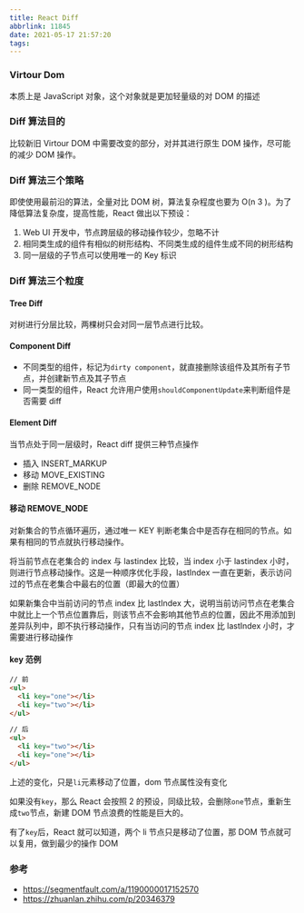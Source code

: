 ```yaml
---
title: React Diff
abbrlink: 11845
date: 2021-05-17 21:57:20
tags:
---
```


### Virtour Dom

本质上是 JavaScript 对象，这个对象就是更加轻量级的对 DOM 的描述

### Diff 算法目的

比较新旧 Virtour DOM 中需要改变的部分，对并其进行原生 DOM 操作，尽可能的减少 DOM 操作。

### Diff 算法三个策略

即使使用最前沿的算法，全量对比 DOM 树，算法复杂程度也要为 O(n 3 )。为了降低算法复杂度，提高性能，React 做出以下预设：

1. Web UI 开发中，节点跨层级的移动操作较少，忽略不计
2. 相同类生成的组件有相似的树形结构、不同类生成的组件生成不同的树形结构
3. 同一层级的子节点可以使用唯一的 Key 标识

### Diff 算法三个粒度

#### Tree Diff

对树进行分层比较，两棵树只会对同一层节点进行比较。

#### Component Diff

- 不同类型的组件，标记为`dirty component`，就直接删除该组件及其所有子节点，并创建新节点及其子节点
- 同一类型的组件，React 允许用户使用`shouldComponentUpdate`来判断组件是否需要 diff

#### Element Diff

当节点处于同一层级时，React diff 提供三种节点操作

- 插入 INSERT_MARKUP
- 移动 MOVE_EXISTING
- 删除 REMOVE_NODE

#### 移动 REMOVE_NODE

对新集合的节点循环遍历，通过唯一 KEY 判断老集合中是否存在相同的节点。如果有相同的节点就执行移动操作。

将当前节点在老集合的 index 与 lastindex 比较，当 index 小于 lastindex 小时，则进行节点移动操作。这是一种顺序优化手段，lastIndex 一直在更新，表示访问过的节点在老集合中最右的位置（即最大的位置）

如果新集合中当前访问的节点 index 比 lastIndex 大，说明当前访问节点在老集合中就比上一个节点位置靠后，则该节点不会影响其他节点的位置，因此不用添加到差异队列中，即不执行移动操作，只有当访问的节点 index 比 lastIndex 小时，才需要进行移动操作

#### key 范例

```html
// 前
<ul>
  <li key="one"></li>
  <li key="two"></li>
</ul>
```

```html
// 后
<ul>
  <li key="two"></li>
  <li key="one"></li>
</ul>
```

上述的变化，只是`li`元素移动了位置，dom 节点属性没有变化

如果没有`key`，那么 React 会按照 2 的预设，同级比较，会删除`one`节点，重新生成`two`节点，新建 DOM 节点浪费的性能是巨大的。

有了`key`后，React 就可以知道，两个 li 节点只是移动了位置，那 DOM 节点就可以复用，做到最少的操作 DOM

### 参考

- https://segmentfault.com/a/1190000017152570
- https://zhuanlan.zhihu.com/p/20346379
